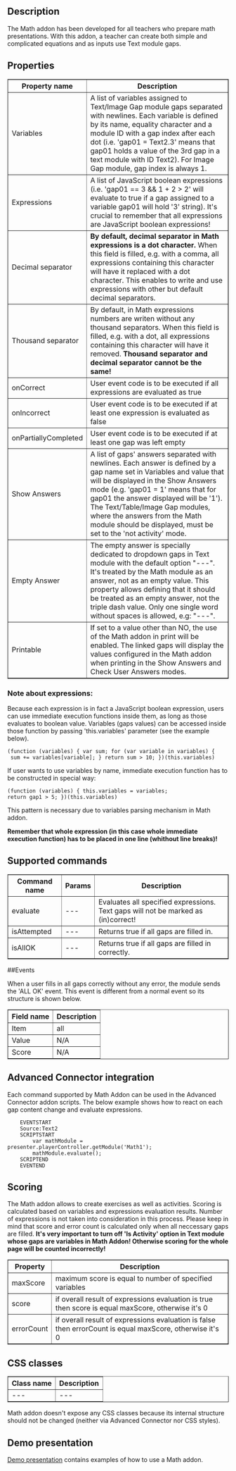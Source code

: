 ## Description
The Math addon has been developed for all teachers who prepare math presentations. With this addon, a teacher can create both simple and complicated equations and as inputs use Text module gaps.


## Properties

<table border='1'>
    <tr>
        <th>Property name</th>
        <th>Description</th>
    </tr>
    <tr>
        <td>Variables</td>
        <td>A list of variables assigned to Text/Image Gap module gaps separated with newlines. Each variable is defined by its name, equality character and a module ID with a gap index after each dot (i.e. 'gap01 = Text2.3' means that gap01 holds a value of the 3rd gap in a text module with ID Text2). For Image Gap module, gap index is always 1.</td>
    </tr>
    <tr>
        <td>Expressions</td>
        <td> A list of JavaScript boolean expressions (i.e. 'gap01 == 3 && 1 + 2 > 2' will evaluate to true if a gap assigned to a variable gap01 will hold '3' string). It's crucial to remember that all expressions are JavaScript boolean expressions!</td>
    </tr>
    <tr>
	<td>Decimal separator</td>
	<td><b>By default, decimal separator in Math expressions is a dot character.</b> When this field is filled, e.g. with a comma, all expressions containing this character will have it replaced with a dot character. This enables to write and use expressions with other but default decimal separators.</td>
    </tr>
    <tr>
        <td>Thousand separator</td>
	<td>By default, in Math expressions numbers are writen without any thousand separators. When this field is filled, e.g. with a dot, all expressions containing this character will have it removed.<b> Thousand separator and decimal separator cannot be the same!</b></td>
    </tr>
    <tr>
        <td>onCorrect</td>
        <td>User event code is to be executed if all expressions are evaluated as true</td>
    </tr>
    <tr>
        <td>onIncorrect</td>
        <td>User event code is to be executed if at least one expression is evaluated as false</td>
    </tr>
    <tr>
        <td>onPartiallyCompleted</td>
        <td>User event code is to be executed if at least one gap was left empty</td>
    </tr>
    <tr>
        <td>Show Answers</td>
        <td>A list of gaps' answers separated with newlines. Each answer is defined by a gap name set in Variables and value that will be displayed in the Show Answers mode (e.g. 'gap01 = 1' means that for gap01 the answer  displayed will be '1'). The Text/Table/Image Gap modules, where the answers from the Math module should be displayed, must be set to the 'not activity' mode.
        </td>
    </tr>
    <tr>
        <td>Empty Answer</td>
        <td>The empty answer is specially dedicated to dropdown gaps in Text module with the default option "---". It's treated by the Math module as an answer, not as an empty value. This property allows defining that it should be treated as an empty answer, not the triple dash value. Only one single word without spaces is allowed, e.g: "---".
        </td>
    </tr>
    <tr>
        <td>Printable</td>
        <td>If set to a value other than NO, the use of the Math addon in print will be enabled. The linked gaps will display the values configured in the Math addon when printing in the Show Answers and Check User Answers modes.
        </td>
    </tr>
</table>

### Note about expressions:
Because each expression is in fact a JavaScript boolean expression, users can use immediate execution functions inside them, as long as those evaluates to boolean value. Variables (gaps values) can be accessed inside those function by passing 'this.variables' parameter (see the example below).

    (function (variables) { var sum; for (var variable in variables) {
     sum += variables[variable]; } return sum > 10; })(this.variables)

If user wants to use variables by name, immediate execution function has to be constructed in special way:

    (function (variables) { this.variables = variables;
    return gap1 > 5; })(this.variables)

This pattern is necessary due to variables parsing mechanism in Math addon.

**Remember that whole expression (in this case whole immediate execution function) has to be placed in one line (whithout line breaks)!**

## Supported commands

<table border='1'>
    <tr>
        <th>Command name</th>
        <th>Params</th>
        <th>Description</th>
    </tr>
    <tr>
        <td>evaluate</td>
        <td>---</td>
        <td>Evaluates all specified expressions. Text gaps will not be marked as (in)correct!</td>
    </tr>
    <tr>
        <td>isAttempted</td>
        <td>---</td>
        <td>Returns true if all gaps are filled in.</td>
    </tr>
    <tr>
        <td>isAllOK</td>
        <td>---</td>
        <td>Returns true if all gaps are filled in correctly.</td>
    </tr>
</table>

##Events

When a user fills in all gaps correctly without any error, the module sends the 'ALL OK' event. This event is different from a normal event so its structure is shown below.

<table border='1'>
    <tr>
        <th>Field name</th>
        <th>Description</th>
    </tr>
    <tr>
        <td>Item</td>
        <td>all</td>
    </tr>
    <tr>
        <td>Value</td>
        <td>N/A</td>
    </tr>
    <tr>
        <td>Score</td>
        <td>N/A</td>
    </tr>
</table>

## Advanced Connector integration
Each command supported by Math Addon can be used in the Advanced Connector addon scripts. The below example shows how to react on each gap content change and evaluate expressions.

        EVENTSTART
        Source:Text2
        SCRIPTSTART
        	var mathModule = presenter.playerController.getModule('Math1');
        	mathModule.evaluate();
        SCRIPTEND
        EVENTEND

## Scoring
The Math addon allows to create exercises as well as activities. Scoring is calculated based on variables and expressions evaluation results. Number of expressions is not taken into consideration in this process. Please keep in mind that score and error count is calculated only when all neccessary gaps are filled. **It's very important to turn off 'Is Activity' option in Text module whose gaps are variables in Math Addon! Otherwise scoring for the whole page will be counted incorrectly!**

<table border='1'>
    <tr>
        <th>Property</th>
        <th>Description</th>
    </tr>
    <tr>
        <td>maxScore</td>
        <td>maximum score is equal to number of specified variables</td>
    </tr>
    <tr>
        <td>score</td>
        <td>if overall result of expressions evaluation is true then score is equal maxScore, otherwise it's 0</td>
    </tr>
    <tr>
        <td>errorCount</td>
        <td>if overall result of expressions evaluation is false then errorCount is equal maxScore, otherwise it's 0</td>
    </tr>
</table>

## CSS classes

<table border='1'>
    <tr>
        <th>Class name</th>
        <th>Description</th>
    </tr>
    <tr>
        <td>---</td>
        <td>---</td>
    </tr>
</table>

Math addon doesn't expose any CSS classes because its internal structure should not be changed (neither via Advanced Connector nor CSS styles).

## Demo presentation

[Demo presentation](/embed/6418557626744832 "Demo presentation") contains examples of how to use a Math addon.                          